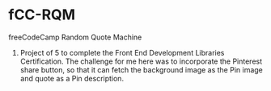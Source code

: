 # fCC-RQM
freeCodeCamp Random Quote Machine
1. Project of 5 to complete the Front End Development Libraries Certification.
The challenge for me here was to incorporate the Pinterest share button,
so that it can fetch the background image as the Pin image and quote as a Pin description.
